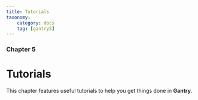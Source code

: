 ```yaml
---
title: Tutorials
taxonomy:
    category: docs
    tag: [gantry5]
---
```


### Chapter 5

# Tutorials

This chapter features useful tutorials to help you get things done in **Gantry**.
